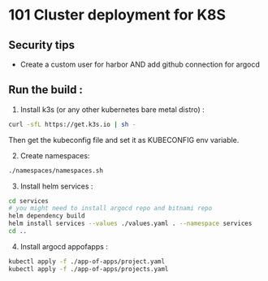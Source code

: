 # 101 Cluster deployment for K8S

## Security tips

- Create a custom user for harbor AND add github connection for argocd

## Run the build :

1. Install k3s (or any other kubernetes bare metal distro) :

```bash
curl -sfL https://get.k3s.io | sh -
```

Then get the kubeconfig file and set it as KUBECONFIG env variable.

2. Create namespaces:

```bash
./namespaces/namespaces.sh
```

3. Install helm services :

```bash
cd services
# you might need to install argocd repo and bitnami repo
helm dependency build
helm install services --values ./values.yaml . --namespace services
cd ..
```

4. Install argocd appofapps :

```bash
kubectl apply -f ./app-of-apps/project.yaml
kubectl apply -f ./app-of-apps/projects.yaml
```

